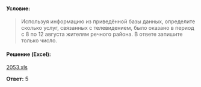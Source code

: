 #### Условие:
> Используя информацию из приведённой базы данных, определите сколько услуг, связанных с телевидением, было оказано в период с 8 по 12 августа жителям речного района. В ответе запишите только число.

#### Решение (Excel):
[2053.xls](https://github.com/Thundiverter/infege2022/files/8146581/2053.xls)

**Ответ:** 5
